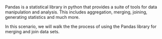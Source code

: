 Pandas is a statistical library in python that provides a suite of tools for data manipulation and analysis. This includes aggregation, merging, joining, generating statistics and much more. 

In this scenario, we will walk the the process of using the Pandas library for merging and join data sets. 
